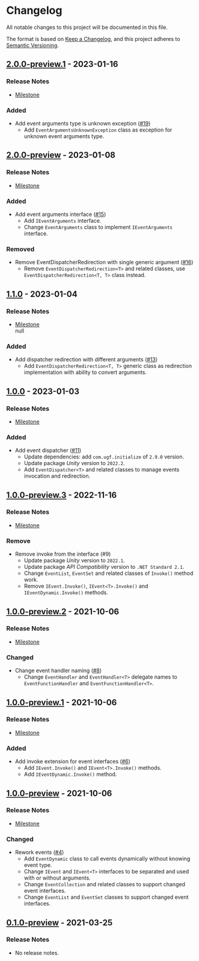 # Changelog

All notable changes to this project will be documented in this file.

The format is based on [Keep a Changelog](https://keepachangelog.com/en/1.0.0/),
and this project adheres to [Semantic Versioning](https://semver.org/spec/v2.0.0.html).

## [2.0.0-preview.1](https://github.com/unity-game-framework/ugf-events/releases/tag/2.0.0-preview.1) - 2023-01-16  

### Release Notes

- [Milestone](https://github.com/unity-game-framework/ugf-events/milestone/8?closed=1)  
    

### Added

- Add event arguments type is unknown exception ([#19](https://github.com/unity-game-framework/ugf-events/issues/19))  
    - Add `EventArgumentsUnknownException` class as exception for unknown event arguments type.

## [2.0.0-preview](https://github.com/unity-game-framework/ugf-events/releases/tag/2.0.0-preview) - 2023-01-08  

### Release Notes

- [Milestone](https://github.com/unity-game-framework/ugf-events/milestone/7?closed=1)  
    

### Added

- Add event arguments interface ([#15](https://github.com/unity-game-framework/ugf-events/issues/15))  
    - Add `IEventArguments` interface.
    - Change `EventArguments` class to implement `IEventArguments` interface.

### Removed

- Remove EventDispatcherRedirection with single generic argument ([#16](https://github.com/unity-game-framework/ugf-events/issues/16))  
    - Remove `EventDispatcherRedirection<T>` and related classes, use `EventDispatcherRedirection<T, T>` class instead.

## [1.1.0](https://github.com/unity-game-framework/ugf-events/releases/tag/1.1.0) - 2023-01-04  

### Release Notes

- [Milestone](https://github.com/unity-game-framework/ugf-events/milestone/5?closed=1)  
    null

### Added

- Add dispatcher redirection with different arguments ([#13](https://github.com/unity-game-framework/ugf-events/issues/13))  
    - Add `EventDispatcherRedirection<T, T>` generic class as redirection implementation with ability to convert arguments.

## [1.0.0](https://github.com/unity-game-framework/ugf-events/releases/tag/1.0.0) - 2023-01-03  

### Release Notes

- [Milestone](https://github.com/unity-game-framework/ugf-events/milestone/4?closed=1)  
    

### Added

- Add event dispatcher ([#11](https://github.com/unity-game-framework/ugf-events/issues/11))  
    - Update dependencies: add `com.ugf.initialize` of `2.9.0` version.
    - Update package _Unity_ version to `2022.2`.
    - Add `EventDispatcher<T>` and related classes to manage events invocation and redirection.

## [1.0.0-preview.3](https://github.com/unity-game-framework/ugf-events/releases/tag/1.0.0-preview.3) - 2022-11-16  

### Release Notes

- [Milestone](https://github.com/unity-game-framework/ugf-events/milestone/6?closed=1)  
    
### Remove

- Remove invoke from the interface (#9)
  - Update package _Unity_ version to `2022.1`.
  - Update package _API Compatibility_ version to `.NET Standard 2.1`.
  - Change `EventList`, `EventSet` and related classes of `Invoke()` method work.
  - Remove `IEvent.Invoke()`, `IEvent<T>.Invoke()` and `IEventDynamic.Invoke()` methods.

## [1.0.0-preview.2](https://github.com/unity-game-framework/ugf-events/releases/tag/1.0.0-preview.2) - 2021-10-06  

### Release Notes

- [Milestone](https://github.com/unity-game-framework/ugf-events/milestone/3?closed=1)  
    

### Changed

- Change event handler naming ([#8](https://github.com/unity-game-framework/ugf-events/pull/8))  
    - Change `EventHandler` and `EventHandler<T>` delegate names to `EventFunctionHandler` and `EventFunctionHandler<T>`.

## [1.0.0-preview.1](https://github.com/unity-game-framework/ugf-events/releases/tag/1.0.0-preview.1) - 2021-10-06  

### Release Notes

- [Milestone](https://github.com/unity-game-framework/ugf-events/milestone/2?closed=1)  
    

### Added

- Add invoke extension for event interfaces ([#6](https://github.com/unity-game-framework/ugf-events/pull/6))  
    - Add `IEvent.Invoke()` and `IEvent<T>.Invoke()` methods.
    - Add `IEventDynamic.Invoke()` method.

## [1.0.0-preview](https://github.com/unity-game-framework/ugf-events/releases/tag/1.0.0-preview) - 2021-10-06  

### Release Notes

- [Milestone](https://github.com/unity-game-framework/ugf-events/milestone/1?closed=1)  
    

### Changed

- Rework events ([#4](https://github.com/unity-game-framework/ugf-events/pull/4))  
    - Add `EventDynamic` class to call events dynamically without knowing event type.
    - Change `IEvent` and `IEvent<T>` interfaces to be separated and used with or without arguments.
    - Change `EventCollection` and related classes to support changed event interfaces.
    - Change `EventList` and `EventSet` classes to support changed event interfaces.

## [0.1.0-preview](https://github.com/unity-game-framework/ugf-events/releases/tag/0.1.0-preview) - 2021-03-25  

### Release Notes

- No release notes.


